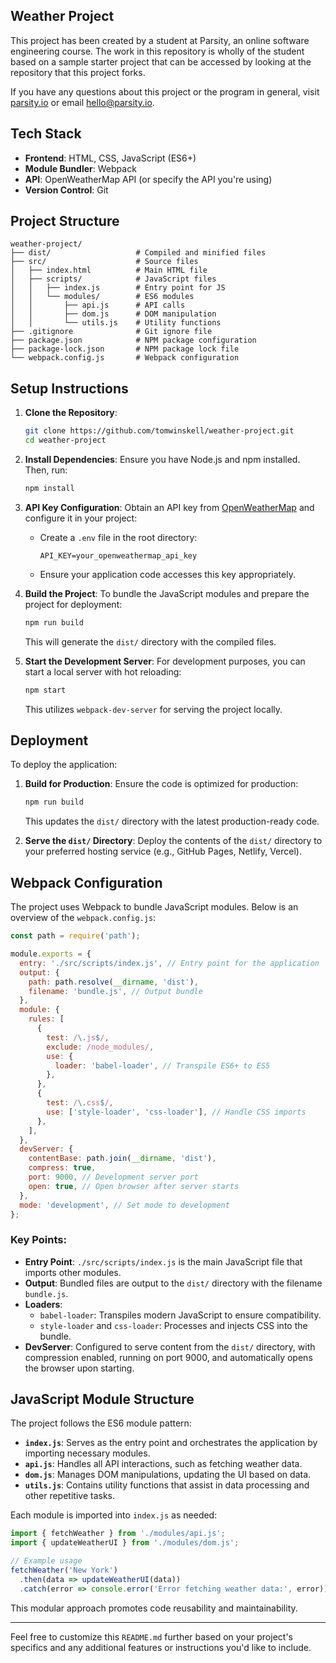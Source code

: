 ## Weather Project

This project has been created by a student at Parsity, an online software engineering course. The work in this repository is wholly of the student based on a sample starter project that can be accessed by looking at the repository that this project forks.

If you have any questions about this project or the program in general, visit [parsity.io](https://parsity.io/) or email hello@parsity.io.

## Tech Stack

- **Frontend**: HTML, CSS, JavaScript (ES6+)
- **Module Bundler**: Webpack
- **API**: OpenWeatherMap API (or specify the API you're using)
- **Version Control**: Git

## Project Structure

```
weather-project/
├── dist/                   # Compiled and minified files
├── src/                    # Source files
│   ├── index.html          # Main HTML file
│   ├── scripts/            # JavaScript files
│   │   ├── index.js        # Entry point for JS
│   │   └── modules/        # ES6 modules
│   │       ├── api.js      # API calls
│   │       ├── dom.js      # DOM manipulation
│   │       └── utils.js    # Utility functions
├── .gitignore              # Git ignore file
├── package.json            # NPM package configuration
├── package-lock.json       # NPM package lock file
└── webpack.config.js       # Webpack configuration
```

## Setup Instructions

1. **Clone the Repository**:
   ```bash
   git clone https://github.com/tomwinskell/weather-project.git
   cd weather-project
   ```

2. **Install Dependencies**:
   Ensure you have Node.js and npm installed. Then, run:
   ```bash
   npm install
   ```

3. **API Key Configuration**:
   Obtain an API key from [OpenWeatherMap](https://openweathermap.org/api) and configure it in your project:
   - Create a `.env` file in the root directory:
     ```
     API_KEY=your_openweathermap_api_key
     ```
   - Ensure your application code accesses this key appropriately.

4. **Build the Project**:
   To bundle the JavaScript modules and prepare the project for deployment:
   ```bash
   npm run build
   ```
   This will generate the `dist/` directory with the compiled files.

5. **Start the Development Server**:
   For development purposes, you can start a local server with hot reloading:
   ```bash
   npm start
   ```
   This utilizes `webpack-dev-server` for serving the project locally.

## Deployment

To deploy the application:

1. **Build for Production**:
   Ensure the code is optimized for production:
   ```bash
   npm run build
   ```
   This updates the `dist/` directory with the latest production-ready code.

2. **Serve the `dist/` Directory**:
   Deploy the contents of the `dist/` directory to your preferred hosting service (e.g., GitHub Pages, Netlify, Vercel).

## Webpack Configuration

The project uses Webpack to bundle JavaScript modules. Below is an overview of the `webpack.config.js`:

```javascript
const path = require('path');

module.exports = {
  entry: './src/scripts/index.js', // Entry point for the application
  output: {
    path: path.resolve(__dirname, 'dist'),
    filename: 'bundle.js', // Output bundle
  },
  module: {
    rules: [
      {
        test: /\.js$/,
        exclude: /node_modules/,
        use: {
          loader: 'babel-loader', // Transpile ES6+ to ES5
        },
      },
      {
        test: /\.css$/,
        use: ['style-loader', 'css-loader'], // Handle CSS imports
      },
    ],
  },
  devServer: {
    contentBase: path.join(__dirname, 'dist'),
    compress: true,
    port: 9000, // Development server port
    open: true, // Open browser after server starts
  },
  mode: 'development', // Set mode to development
};
```

### Key Points:

- **Entry Point**: `./src/scripts/index.js` is the main JavaScript file that imports other modules.
- **Output**: Bundled files are output to the `dist/` directory with the filename `bundle.js`.
- **Loaders**:
  - `babel-loader`: Transpiles modern JavaScript to ensure compatibility.
  - `style-loader` and `css-loader`: Processes and injects CSS into the bundle.
- **DevServer**: Configured to serve content from the `dist/` directory, with compression enabled, running on port 9000, and automatically opens the browser upon starting.

## JavaScript Module Structure

The project follows the ES6 module pattern:

- **`index.js`**: Serves as the entry point and orchestrates the application by importing necessary modules.
- **`api.js`**: Handles all API interactions, such as fetching weather data.
- **`dom.js`**: Manages DOM manipulations, updating the UI based on data.
- **`utils.js`**: Contains utility functions that assist in data processing and other repetitive tasks.

Each module is imported into `index.js` as needed:

```javascript
import { fetchWeather } from './modules/api.js';
import { updateWeatherUI } from './modules/dom.js';

// Example usage
fetchWeather('New York')
  .then(data => updateWeatherUI(data))
  .catch(error => console.error('Error fetching weather data:', error));
```

This modular approach promotes code reusability and maintainability.

---

Feel free to customize this `README.md` further based on your project's specifics and any additional features or instructions you'd like to include.
``` 